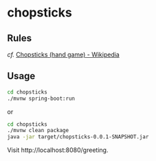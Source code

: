 # chopsticks

## Rules

_cf._ [Chopsticks (hand game) - Wikipedia](https://en.wikipedia.org/wiki/Chopsticks_(hand_game))

## Usage

```bash
cd chopsticks
./mvnw spring-boot:run
```

or

```bash
cd chopsticks
./mvnw clean package
java -jar target/chopsticks-0.0.1-SNAPSHOT.jar
```

Visit http://localhost:8080/greeting.
